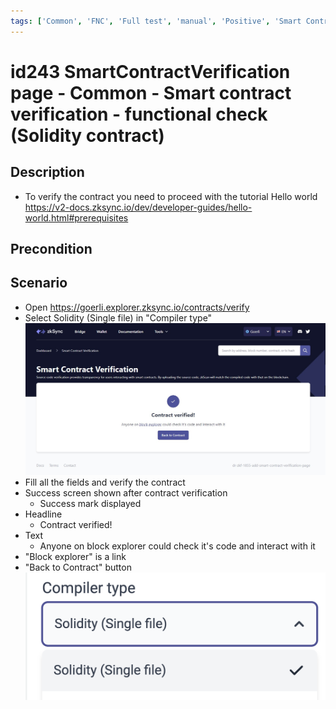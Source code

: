 ```yaml
---
tags: ['Common', 'FNC', 'Full test', 'manual', 'Positive', 'Smart Contract Verification page', 'Smoke test', 'Solidity', 'Active']
---
```


# id243 SmartContractVerification page - Common - Smart contract verification - functional check (Solidity contract)

## Description
  - To verify the contract you need to proceed with the tutorial Hello world https://v2-docs.zksync.io/dev/developer-guides/hello-world.html#prerequisites

## Precondition


## Scenario
- Open https://goerli.explorer.zksync.io/contracts/verify
- Select Solidity (Single file) in "Compiler type"
  ![Screenshot](../../../../static/img/Common/SmartContractVerification/id243_2.png)
- Fill all the fields and verify the contract
- Success screen shown after contract verification
    - Success mark displayed
- Headline
    - Contract verified!
- Text
    - Anyone on block explorer could check it's code and interact with it
- "Block explorer" is a link
- "Back to Contract" button
  ![Screenshot](../../../../static/img/Common/SmartContractVerification/id243_1.png)